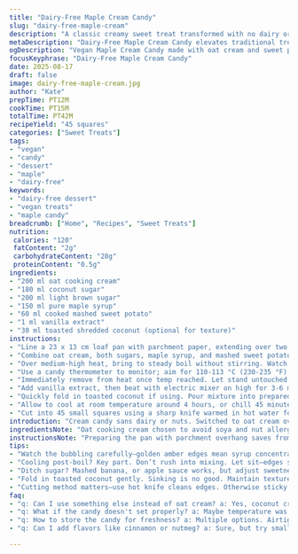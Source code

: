 ```yaml
---
title: "Dairy-Free Maple Cream Candy"
slug: "dairy-free-maple-cream"
description: "A classic creamy sweet treat transformed with no dairy or nuts. Made with oat creamer and coconut sugar, simmered to precise temperature, whipped for texture. Subtle toasted coconut adds slight crunch, while mashed cooked sweet potato replaces traditional sugars partially for moisture and natural sweetness. Avoid stirring during cooking; watch for delicate bubbling and color deepening. Cooled gently before beating brings the right grainy but tender finish. Chilled or room temp sets firm yet chewy. Ideal for those needing vegan and allergen-conscious options without sacrificing texture or integrity."
metaDescription: "Dairy-Free Maple Cream Candy elevates traditional treats with oat cream, coconut sugar, and sweet potato for rich, allergen-friendly squares."
ogDescription: "Vegan Maple Cream Candy made with oat cream and sweet potato offers a chewy texture with nut-free options. Perfect for allergen-conscious sweet lovers."
focusKeyphrase: "Dairy-Free Maple Cream Candy"
date: 2025-08-17
draft: false
image: dairy-free-maple-cream.jpg
author: "Kate"
prepTime: PT12M
cookTime: PT15M
totalTime: PT42M
recipeYield: "45 squares"
categories: ["Sweet Treats"]
tags:
- "vegan"
- "candy"
- "dessert"
- "maple"
- "dairy-free"
keywords:
- "dairy-free dessert"
- "vegan treats"
- "maple candy"
breadcrumb: ["Home", "Recipes", "Sweet Treats"]
nutrition: 
 calories: "120"
 fatContent: "2g"
 carbohydrateContent: "28g"
 proteinContent: "0.5g"
ingredients:
- "200 ml oat cooking cream"
- "180 ml coconut sugar"
- "200 ml light brown sugar"
- "150 ml pure maple syrup"
- "60 ml cooked mashed sweet potato"
- "1 ml vanilla extract"
- "30 ml toasted shredded coconut (optional for texture)"
instructions:
- "Line a 23 x 13 cm loaf pan with parchment paper, extending over two sides for easy removal. Grease lightly underneath the paper."
- "Combine oat cream, both sugars, maple syrup, and mashed sweet potato in a deep saucepan. Stir only until mixed."
- "Over medium-high heat, bring to steady boil without stirring. Watch for vigorous bubbling and color shifting toward golden amber around edges—do not rush."
- "Use a candy thermometer to monitor; aim for 110-113 °C (230-235 °F). Slightly lower than usual keeps softness; overshoot leads to graininess."
- "Immediately remove from heat once temp reached. Let stand untouched 12 minutes to cool slightly, edges settling."
- "Add vanilla extract, then beat with electric mixer on high for 3-6 minutes. Mixture should lighten in color, thicken noticeably, and become more opaque with faint graininess."
- "Quickly fold in toasted coconut if using. Pour mixture into prepared pan; level surface gently."
- "Allow to cool at room temperature around 4 hours, or chill 45 minutes in fridge to firm up faster before cutting."
- "Cut into 45 small squares using a sharp knife warmed in hot water for clean edges."
introduction: "Cream candy sans dairy or nuts. Switched to oat cream over soya for gentler palate and less risk of protein separation. Brown and coconut sugars mingle, maple syrup keeps sticky chew alongside mashed sweet potato for subtle moisture boost—natural sugars slow crystallization. No stirring when boiling; bubbles and shifting edges tell the tale. Watch that thermometer but listen too: soft crackling, color deepening softly, aroma shifting to warm caramel wafts. Cool well. Beat until mix turns opaque, a bit thick. Toasted coconut optional but throws welcome unpredictability in texture. Set in parchment, firm or soft depends on chill or not. Cut sharp. Simple tweaks, strong results."
ingredientsNote: "Oat cooking cream chosen to avoid soya and nut allergens; its neutral flavor blends well without curdling during high heat. Mashed sweet potato replaces some sugar to control stickiness and adds natural sweetness with fiber—helps soften the texture and slow crystallization. Toasted shredded coconut adds subtle crunch, but omit if avoiding nuts or seed allergy cross-reactivity. Coconut sugar swaps for some brown sugar for a deeper caramel undertone and lower glycemic impact. Maple syrup quantity adjusted to balance moisture and flavor intensity. Vanilla last-minute ensures aroma stays vibrant."
instructionsNote: "Preparing the pan with parchment overhang saves from scraping sticky mess. Avoid stirring during boil—not just recipe dogma; stirring leads to premature crystallization and gritty final texture. The bubbling edge color shift signals syrup concentration; rely on sight and thermometers together for accuracy. Cooling off heat is crucial—jumping into beating too hot ruins grain development. Whipping transitions the sugary stage toward creaminess without full gelatinizing; tough to eyeball but mixture thickens, lightens, looks almost sandy but soft. Folding in toasted coconut here prevents sinking or moisture absorption during boiling. Cooling times flexible—fridge speeds firming but watch condensation forming. Cutting with a warmed knife gives clean squares. Store airtight or candy loses texture."
tips:
- "Watch the bubbling carefully—golden amber edges mean syrup concentratin'. Don’t stir or else sugary fate turns gritty. Heat control critical here. Use a deep saucepan, prevents overflow."
- "Cooling post-boil? Key part. Don’t rush into mixing. Let sit—edges settle, and temp drops gently. Whipping too hot ruins soft chewy texture. Beat until color shifts to lighter hue."
- "Ditch sugar? Mashed banana, or apple sauce works, but adjust sweetness. Keep an eye. Too much moisture might change consistency. Sweet potato lowers stickiness."
- "Fold in toasted coconut gently. Sinking is no good. Maintain texture mix—too rough? Could get gritty. Want crunch? Toast around golden brown. Smell the warm aroma."
- "Cutting method matters—use hot knife cleans edges. Otherwise sticky mess! Sharp edge vital for neat squares. Storage? Airtight containers keep texture intact."
faq:
- "q: Can I use something else instead of oat cream? a: Yes, coconut cream works too. But be careful. Texture alters. Not too thick or thin. Respect ratios."
- "q: What if the candy doesn't set properly? a: Maybe temperature was off. Try adjusting. Didn’t cool enough? Let it rest longer in the fridge next time."
- "q: How to store the candy for freshness? a: Multiple options. Airtight container at room temp, or fridge keeps it for days. Too humid? Worry about stickiness."
- "q: Can I add flavors like cinnamon or nutmeg? a: Sure, but try small amounts. Balance flavors. Too much could overpower those maple notes."

---
```

